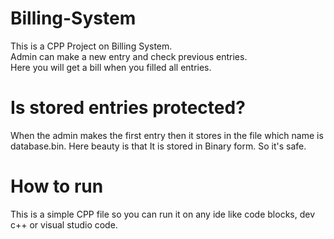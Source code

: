 # Billing-System
This is a CPP Project on Billing System. <br> 
Admin can make a new entry and check previous entries. <br>
Here you will get a bill when you filled all entries.
# Is stored entries protected?
When the admin makes the first entry then it stores in the file which name is database.bin. Here beauty is that It is stored in Binary form. So it's safe.
# How to run
This is a simple CPP file so you can run it on any ide like code blocks, dev c++ or visual studio code.

